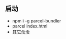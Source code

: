 ## 启动
* npm i -g parcel-bundler
* parcel index.html
* [其它命令](https://parceljs.org/getting_started.html)
